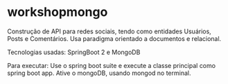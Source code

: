# workshopmongo

Construção de API para redes sociais, tendo como entidades Usuários, Posts e Comentários. Usa paradigma orientado a documentos e relacional.

Tecnologias usadas: SpringBoot 2 e MongoDB

Para executar:
Use o spring boot suite e execute a classe principal como spring boot app. Ative o mongoDB, usando mongod no terminal.
